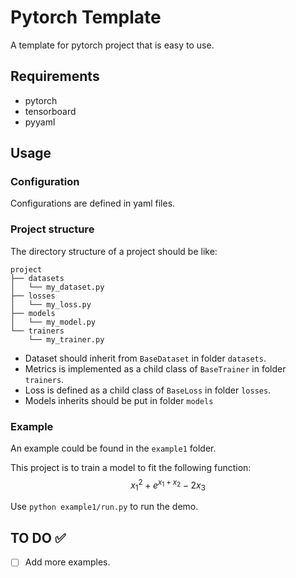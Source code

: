 # Pytorch Template

A template for pytorch project that is easy to use.

## Requirements

- pytorch
- tensorboard
- pyyaml

## Usage

### Configuration

Configurations are defined in yaml files.

### Project structure

The directory structure of a project should be like:
```
project
├── datasets
│   └── my_dataset.py
├── losses
│   └── my_loss.py
├── models
│   └── my_model.py
└── trainers
    └── my_trainer.py
```

- Dataset should inherit from `BaseDataset` in folder `datasets`.
- Metrics is implemented as a child class of `BaseTrainer` in folder `trainers`.
- Loss is defined as a child class of `BaseLoss` in folder `losses`.
- Models inherits should be put in folder `models`

### Example

An example could be found in the `example1` folder.

This project is to train a model to fit the following function: 
$$x_1^2+e^{x_1+x_2}-2x_3$$

Use `python example1/run.py` to run the demo.

## TO DO ✅

- [ ] Add more examples.
